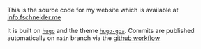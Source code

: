 This is the source code for my website which is available at [info.fschneider.me](https://info.fschneider.me)

It is built on [`hugo`](https://gohugo.io/) and the theme [`hugo-goa`](https://github.com/kaapiandcode/hugo-goa). Commits are published automatically on `main` branch via the [github workflow](./.github/workflows/hugo.yaml)